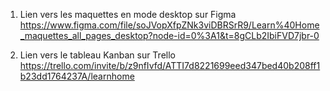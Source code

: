 1. Lien vers les maquettes en mode desktop sur Figma https://www.figma.com/file/soJVopXfpZNk3viDBRSrR9/Learn%40Home_maquettes_all_pages_desktop?node-id=0%3A1&t=8gCLb2IbiFVD7jbr-0

2. Lien vers le tableau Kanban sur Trello https://trello.com/invite/b/z9nfIvfd/ATTI7d8221699eed347bed40b208ff1b23dd1764237A/learnhome
